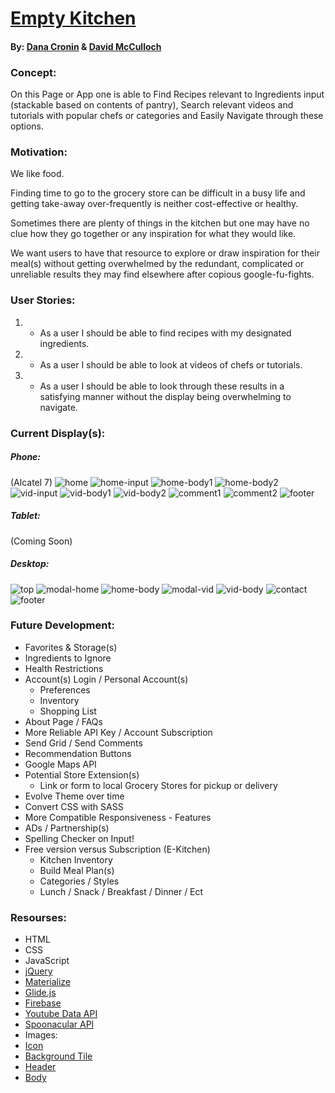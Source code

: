 # [Empty Kitchen](https://decronin.github.io/project-one-ddb/)
#### By: [Dana Cronin](https://decronin.github.io/) & [David McCulloch](#)

### Concept:
On this Page or App one is able to Find Recipes relevant to Ingredients input (stackable based on contents of pantry), Search relevant videos and tutorials with popular chefs or categories and Easily Navigate through these options.

### Motivation:
We like food. 

Finding time to go to the grocery store can be difficult in a busy life and getting take-away over-frequently is neither cost-effective or healthy.

Sometimes there are plenty of things in the kitchen but one may have no clue how they go together or any inspiration for what they would like.

We want users to have that resource to explore or draw inspiration for their meal(s) without getting overwhelmed by the redundant, complicated or unreliable results they may find elsewhere after copious google-fu-fights.

### User Stories:
1) * As a user I should be able to find recipes with my designated ingredients.
2) * As a user I should be able to look at videos of chefs or tutorials.
3) * As a user I should be able to look through these results in a satisfying manner without the display being	 overwhelming to navigate.


### Current Display(s):

##### Phone:
(Alcatel 7)
![home](./assets/external-files/mr-home.png)
![home-input](./assets/external-files/mr-home-input.png)
![home-body1](./assets/external-files/mr-home-body1.png)
![home-body2](./assets/external-files/mr-home-body2.png)
![vid-input](./assets/external-files/mr-vid-input.png)
![vid-body1](./assets/external-files/mr-vid-body1.png)
![vid-body2](./assets/external-files/mr-vid-body2.png)
![comment1](./assets/external-files/mr-comments1.png)
![comment2](./assets/external-files/mr-comments2.png)
![footer](./assets/external-files/mr-footer.png)

##### Tablet:
(Coming Soon)

##### Desktop:
![top](./assets/external-files/home-top.jpg)
![modal-home](./assets/external-files/home-input.jpg)
![home-body](./assets/external-files/home-recipe.jpg)
![modal-vid](./assets/external-files/video-input.jpg)
![vid-body](./assets/external-files/video-body.jpg)
![contact](./assets/external-files/contact-body.jpg)
![footer](./assets/external-files/footer.jpg)

### Future Development:
* Favorites & Storage(s)
* Ingredients to Ignore
* Health Restrictions
* Account(s) Login / Personal Account(s)
  - Preferences
  - Inventory
  - Shopping List
* About Page / FAQs
* More Reliable API Key / Account Subscription
* Send Grid / Send Comments
* Recommendation Buttons
* Google Maps API
* Potential Store Extension(s)
  - Link or form to local Grocery Stores for pickup or delivery
* Evolve Theme over time
* Convert CSS with SASS
* More Compatible Responsiveness - Features
* ADs / Partnership(s)
* Spelling Checker on Input!
* Free version versus Subscription (E-Kitchen)
  - Kitchen Inventory 
  - Build Meal Plan(s)
  - Categories / Styles
  - Lunch / Snack / Breakfast / Dinner / Ect

### Resourses:
* HTML
* CSS
* JavaScript
* [jQuery](https://api.jquery.com/)
* [Materialize](https://materializecss.com/)
* [Glide.js](https://glidejs.com/)
* [Firebase](https://firebase.google.com/)
* [Youtube Data API](https://developers.google.com/youtube/v3)
* [Spoonacular API](https://spoonacular.com/)
* Images:
 * [Icon](https://www.pinclipart.com/pindetail/biRwJw_cook-freeze-cool-main-dishes-easy-fun-comfort/)
 * [Background Tile](https://www.pinterest.com/pin/571605377680749375/?autologin=true)
 * [Header](https://www.sciencenewsforstudents.org/article/studies-show-how-homes-can-pollute-indoor-air)
 * [Body](https://www.nbcnews.com/better/lifestyle/become-better-cook-avoiding-these-12-common-mistakes-ncna1064211)
